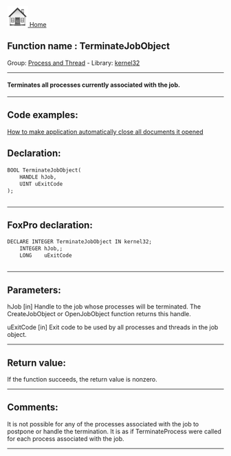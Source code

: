 [<img src="../../images/home.png"> Home ](https://github.com/VFPX/Win32API)  

## Function name : TerminateJobObject
Group: [Process and Thread](../../functions_group.md#Process_and_Thread)  -  Library: [kernel32](../../Libraries.md#kernel32)  
***  


#### Terminates all processes currently associated with the job.

***  


## Code examples:
[How to make application automatically close all documents it opened](../../samples/sample_491.md)  

## Declaration:
```foxpro  
BOOL TerminateJobObject(
	HANDLE hJob,
	UINT uExitCode
);
  
```  
***  


## FoxPro declaration:
```foxpro  
DECLARE INTEGER TerminateJobObject IN kernel32;
	INTEGER hJob,;
	LONG    uExitCode
  
```  
***  


## Parameters:
hJob 
[in] Handle to the job whose processes will be terminated. The CreateJobObject or OpenJobObject function returns this handle. 

uExitCode 
[in] Exit code to be used by all processes and threads in the job object.   
***  


## Return value:
If the function succeeds, the return value is nonzero.  
***  


## Comments:
It is not possible for any of the processes associated with the job to postpone or handle the termination. It is as if TerminateProcess were called for each process associated with the job.  
  
***  

